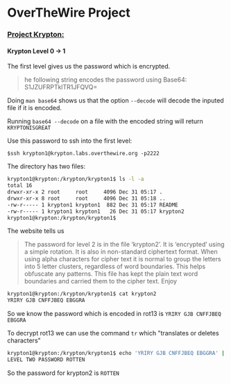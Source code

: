 # OverTheWire Project

### [Project Krypton:](http://overthewire.org/wargames/krypton/)

#### Krypton Level 0 -> 1

The first level gives us the password which is encrypted.

>he following string encodes the password using Base64: S1JZUFRPTklTR1JFQVQ=

Doing `man base64` shows us that the option `--decode` will decode the inputed file if it is encoded.

Running `base64 --decode` on a file with the encoded string will return `KRYPTONISGREAT`

Use this password to ssh into the first level:

`$ssh krypton1@krypton.labs.overthewire.org -p2222`

The directory has two files:

```bash
krypton1@krypton:/krypton/krypton1$ ls -l -a
total 16
drwxr-xr-x 2 root     root     4096 Dec 31 05:17 .
drwxr-xr-x 8 root     root     4096 Dec 31 05:18 ..
-rw-r----- 1 krypton1 krypton1  882 Dec 31 05:17 README
-rw-r----- 1 krypton1 krypton1   26 Dec 31 05:17 krypton2
krypton1@krypton:/krypton/krypton1$
```

The website tells us
>The password for level 2 is in the file ‘krypton2’. It is ‘encrypted’ using a simple rotation. It is also in non-standard ciphertext format. When using alpha characters for cipher text it is normal to group the letters into 5 letter clusters, regardless of word boundaries. This helps obfuscate any patterns. This file has kept the plain text word boundaries and carried them to the cipher text. Enjoy

```bash
krypton1@krypton:/krypton/krypton1$ cat krypton2  
YRIRY GJB CNFFJBEQ EBGGRA
```

So we know the password which is encoded in rot13 is `YRIRY GJB CNFFJBEQ EBGGRA`

To decrypt rot13 we can use the command `tr` which "translates or deletes characters"

```bash
krypton1@krypton:/krypton/krypton1$ echo 'YRIRY GJB CNFFJBEQ EBGGRA' | tr '[A-Za-z]' '[N-ZA-Mn-za-m]'
LEVEL TWO PASSWORD ROTTEN
```

So the password for krypton2 is `ROTTEN`
